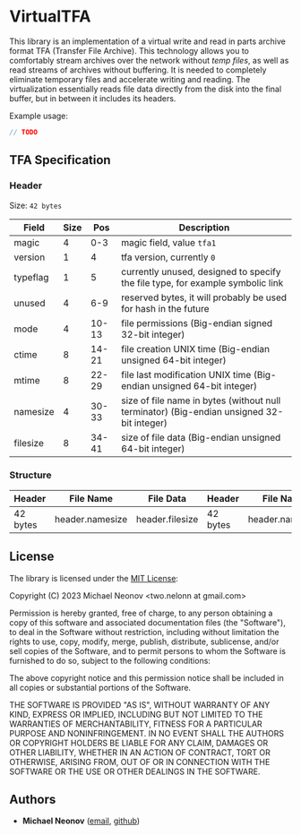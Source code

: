 # VirtualTFA

This library is an implementation of a virtual write and read in parts archive format TFA (Transfer File Archive). This
technology allows you to comfortably stream archives over the network without *temp files*, as well as read streams of archives without
buffering. It is needed to completely eliminate temporary files and accelerate writing and reading. The virtualization
essentially reads file data directly from the disk into the final buffer, but in between it includes its headers.

Example usage:

```c
// TODO
```

## TFA Specification

### Header

Size: `42 bytes`

| Field    | Size | Pos   | Description                                                                               |
|----------|------|-------|-------------------------------------------------------------------------------------------|
| magic    | 4    | 0-3   | magic field, value `tfa1`                                                                 |
| version  | 1    | 4     | tfa version, currently `0`                                                                |
| typeflag | 1    | 5     | currently unused, designed to specify the file type, for example symbolic link            |
| unused   | 4    | 6-9   | reserved bytes, it will probably be used for hash in the future                           |
| mode     | 4    | 10-13 | file permissions (Big-endian signed 32-bit integer)                                       |
| ctime    | 8    | 14-21 | file creation UNIX time (Big-endian unsigned 64-bit integer)                              |
| mtime    | 8    | 22-29 | file last modification UNIX time (Big-endian unsigned 64-bit integer)                     |
| namesize | 4    | 30-33 | size of file name in bytes (without null terminator) (Big-endian unsigned 32-bit integer) |
| filesize | 8    | 34-41 | size of file data (Big-endian unsigned 64-bit integer)                                    |

### Structure

| Header   | File Name       | File Data       | Header   | File Name       |     |
|----------|-----------------|-----------------|----------|-----------------|-----|
| 42 bytes | header.namesize | header.filesize | 42 bytes | header.namesize | ... |

## License

The library is licensed under the [MIT License](https://opensource.org/license/mit/):

Copyright (C) 2023 Michael Neonov <two.nelonn at gmail.com>

Permission is hereby granted, free of charge, to any person obtaining a copy
of this software and associated documentation files (the "Software"), to deal
in the Software without restriction, including without limitation the rights
to use, copy, modify, merge, publish, distribute, sublicense, and/or sell
copies of the Software, and to permit persons to whom the Software is
furnished to do so, subject to the following conditions:

The above copyright notice and this permission notice shall be included in all
copies or substantial portions of the Software.

THE SOFTWARE IS PROVIDED "AS IS", WITHOUT WARRANTY OF ANY KIND, EXPRESS OR
IMPLIED, INCLUDING BUT NOT LIMITED TO THE WARRANTIES OF MERCHANTABILITY,
FITNESS FOR A PARTICULAR PURPOSE AND NONINFRINGEMENT. IN NO EVENT SHALL THE
AUTHORS OR COPYRIGHT HOLDERS BE LIABLE FOR ANY CLAIM, DAMAGES OR OTHER
LIABILITY, WHETHER IN AN ACTION OF CONTRACT, TORT OR OTHERWISE, ARISING FROM,
OUT OF OR IN CONNECTION WITH THE SOFTWARE OR THE USE OR OTHER DEALINGS IN THE
SOFTWARE.

## Authors

- **Michael Neonov** ([email](mailto:two.nelonn@gmail.com), [github](https://github.com/Nelonn))
